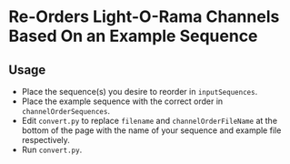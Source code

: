 # Re-Orders Light-O-Rama Channels Based On an Example Sequence

## Usage

* Place the sequence(s) you desire to reorder in `inputSequences`.
* Place the example sequence with the correct order in `channelOrderSequences`.
* Edit `convert.py` to replace  `filename` and `channelOrderFileName` at the bottom of the page with the name of your sequence and example file respectively.
* Run `convert.py`.
